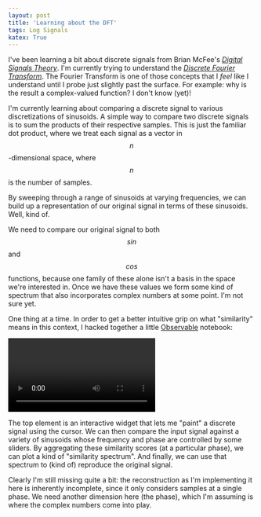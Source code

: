 ```yaml
---
layout: post
title: 'Learning about the DFT'
tags: Log Signals
katex: True
---
```


I've been learning a bit about discrete signals from Brian McFee's
[_Digital Signals Theory_](https://brianmcfee.net/dstbook-site/content/intro.html).
I'm currently trying to understand the
[_Discrete Fourier Transform_](https://en.wikipedia.org/wiki/Discrete_Fourier_transform).
The Fourier Transform is one of those concepts that I _feel_ like I understand
until I probe just slightly past the surface.
For example: why is the result a complex-valued function?
I don't know (yet)!

I'm currently learning about comparing a discrete signal to various
discretizations of sinusoids.
A simple way to compare two discrete signals is to sum the products of their
respective samples.
This is just the familiar dot product, where we treat each signal as a vector in
$$n$$-dimensional space, where $$n$$ is the number of samples.

By sweeping through a range of sinusoids at varying frequencies, we can build up
a representation of our original signal in terms of these sinusoids.
Well, kind of.

We need to compare our original signal to both $$sin$$ and $$cos$$ functions,
because one family of these alone isn't a basis in the space we're interested
in.
Once we have these values we form some kind of spectrum that also incorporates
complex numbers at some point.
I'm not sure yet.

One thing at a time.
In order to get a better intuitive grip on what "similarity" means in this
context, I hacked together a little [Observable](https://observablehq.com)
notebook:

<video src="/assets/videos/learning-about-dft.webm" type="video/webm" controls></video>

The top element is an interactive widget that lets me "paint" a discrete signal
using the cursor.
We can then compare the input signal against a variety of sinusoids whose
frequency and phase are controlled by some sliders.
By aggregating these similarity scores (at a particular phase), we can plot a
kind of "similarity spectrum".
And finally, we can use that spectrum to (kind of) reproduce the original
signal.

Clearly I'm still missing quite a bit: the reconstruction as I'm implementing it
here is inherently incomplete, since it only considers samples at a single
phase.
We need another dimension here (the phase), which I'm assuming is where the
complex numbers come into play.
